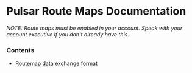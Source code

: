 Pulsar Route Maps Documentation 
===============================

*NOTE: Route maps must be enabled in your account.  Speak with your account
executive if you don't already have this.*

### Contents

* [Routemap data exchange format](format.md)
